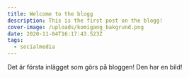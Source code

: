 ```yaml
---
title: Welcome to the blogg
description: This is the first post on the blogg!
cover-image: /uploads/komigang_bakgrund.png
date: 2020-11-04T16:17:43.523Z
tags:
  - socialmedia
---
```

Det är första inlägget som görs på bloggen! Den har en bild!